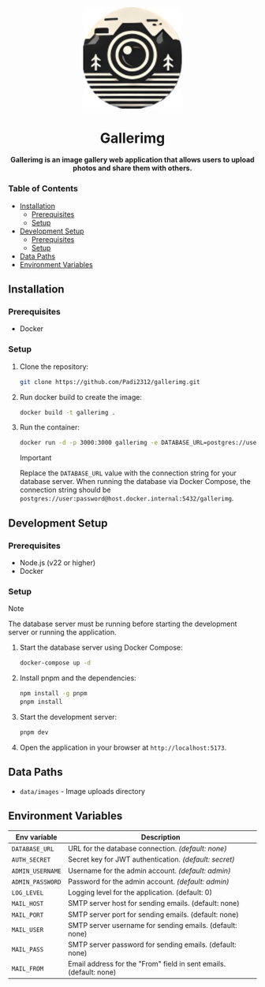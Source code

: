 <p align="center">
  <img src="./static/favicon.png" alt="Gallerimg Logo" width="200">
</p>

<h1 align="center">Gallerimg</h1>

<p align="center">
  <strong>
  Gallerimg is an image gallery web application that allows users to upload photos and share them with others.
  </strong>
</p>

### Table of Contents
- [Installation](#installation)
  - [Prerequisites](#prerequisites)
  - [Setup](#setup)
- [Development Setup](#development-setup)
  - [Prerequisites](#prerequisites-1)
  - [Setup](#setup-1)
- [Data Paths](#data-paths)
- [Environment Variables](#environment-variables)

## Installation

### Prerequisites
- Docker 

### Setup

1. Clone the repository:
    ```bash
    git clone https://github.com/Padi2312/gallerimg.git
    ```

2. Run docker build to create the image:
    ```bash
    docker build -t gallerimg .
    ```

3. Run the container:
    ```bash
    docker run -d -p 3000:3000 gallerimg -e DATABASE_URL=postgres://user:password@localhost:5432/gallerimg 
    ```
    > [!IMPORTANT]
    > Replace the `DATABASE_URL` value with the connection string for your database server.
    > When running the database via Docker Compose, the connection string should be `postgres://user:password@host.docker.internal:5432/gallerimg`.

## Development Setup 

### Prerequisites

- Node.js (v22 or higher)
- Docker 

### Setup

> [!NOTE]
> The database server must be running before starting the development server or running the application.

1. Start the database server using Docker Compose:
    ```bash
    docker-compose up -d
    ```

2. Install pnpm and the dependencies:
    ```bash
    npm install -g pnpm
    pnpm install
    ```

3. Start the development server:
    ```bash
    pnpm dev
    ```

4. Open the application in your browser at `http://localhost:5173`.

## Data Paths

- `data/images` - Image uploads directory

## Environment Variables

| Env variable     | Description                                                        |
| ---------------- | ------------------------------------------------------------------ |
| `DATABASE_URL`   | URL for the database connection. _(default: none)_  |
| `AUTH_SECRET`    | Secret key for JWT authentication. _(default: secret)_             |
| `ADMIN_USERNAME` | Username for the admin account. _(default: admin)_                 |
| `ADMIN_PASSWORD` | Password for the admin account. _(default: admin)_                 |
| `LOG_LEVEL`      | Logging level for the application. (default: 0)                    |
| `MAIL_HOST`      | SMTP server host for sending emails. (default: none)               |
| `MAIL_PORT`      | SMTP server port for sending emails. (default: none)               |
| `MAIL_USER`      | SMTP server username for sending emails. (default: none)           |
| `MAIL_PASS`      | SMTP server password for sending emails. (default: none)           |
| `MAIL_FROM`      | Email address for the "From" field in sent emails. (default: none) |


